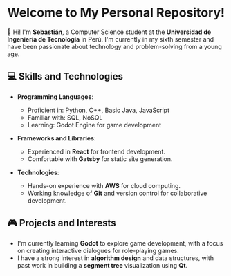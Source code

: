 # Welcome to My Personal Repository!

👋 Hi! I'm **Sebastián**, a Computer Science student at the **Universidad de Ingeniería de Tecnología** in Perú. I'm currently in my sixth semester and have been passionate about technology and problem-solving from a young age. 

## 💻 Skills and Technologies

- **Programming Languages**: 
  - Proficient in: Python, C++, Basic Java, JavaScript
  - Familiar with: SQL, NoSQL
  - Learning: Godot Engine for game development

- **Frameworks and Libraries**:
  - Experienced in **React** for frontend development.
  - Comfortable with **Gatsby** for static site generation.
  
- **Technologies**:
  - Hands-on experience with **AWS** for cloud computing.
  - Working knowledge of **Git** and version control for collaborative development.

## 🎮 Projects and Interests

- I'm currently learning **Godot** to explore game development, with a focus on creating interactive dialogues for role-playing games.
- I have a strong interest in **algorithm design** and data structures, with past work in building a **segment tree** visualization using **Qt**.
